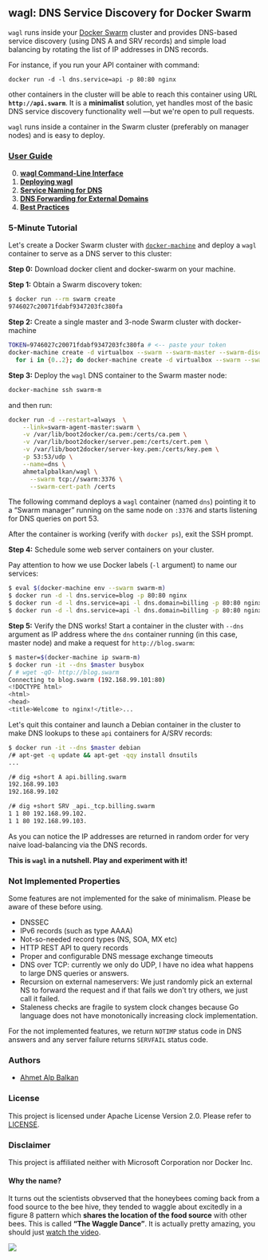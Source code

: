 ## wagl: DNS Service Discovery for Docker Swarm

`wagl` runs inside your [Docker Swarm][sw] cluster and provides
DNS-based service discovery (using DNS A and SRV records) and
simple load balancing by rotating the list of IP addresses in
DNS records.

For instance, if you run your API container with command:

    docker run -d -l dns.service=api -p 80:80 nginx

other containers in the cluster will be able to reach this container using URL
**`http://api.swarm`**. It is a **minimalist** solution, yet handles most of the
basic DNS service discovery functionality well ––but we're open to pull
requests.

`wagl` runs inside a container in the Swarm cluster (preferably on manager
nodes) and is easy to deploy.



### [User Guide](_docs/0-Index.md)

0. [**wagl Command-Line Interface**](_docs/1-Command-Line.md)
0. [**Deploying wagl**](_docs/2-Deploying.md)
0. [**Service Naming for DNS**](_docs/3-Service-Naming.md)
0. [**DNS Forwarding for External Domains**](_docs/4-External-DNS.md)
0. [**Best Practices**](_docs/5-Best-Practices.md)



### 5-Minute Tutorial

Let's create a Docker Swarm cluster with [`docker-machine`][machine] and deploy
a `wagl` container to serve as a DNS server to this cluster:

**Step 0:** Download docker client and docker-swarm on your machine.

**Step 1:** Obtain a Swarm discovery token:

```sh
$ docker run --rm swarm create
9746027c20071fdabf9347203fc380fa 
```

**Step 2:** Create a single master and 3-node Swarm cluster with docker-machine

```sh
TOKEN=9746027c20071fdabf9347203fc380fa # <-- paste your token
docker-machine create -d virtualbox --swarm --swarm-master --swarm-discovery token://$TOKEN swarm-m && \
  for i in {0..2}; do docker-machine create -d virtualbox --swarm --swarm-discovery token://$TOKEN swarm-$i; done
```

**Step 3:** Deploy the `wagl` DNS container to the Swarm master node:

```sh
docker-machine ssh swarm-m
```

and then run:

```sh
docker run -d --restart=always  \
    --link=swarm-agent-master:swarm \
    -v /var/lib/boot2docker/ca.pem:/certs/ca.pem \
    -v /var/lib/boot2docker/server.pem:/certs/cert.pem \
    -v /var/lib/boot2docker/server-key.pem:/certs/key.pem \
    -p 53:53/udp \
    --name=dns \
    ahmetalpbalkan/wagl \
      --swarm tcp://swarm:3376 \
      --swarm-cert-path /certs
```

The following command deploys a `wagl` container (named `dns`) pointing it to a
“Swarm manager” running on the same node on `:3376` and starts listening for DNS
queries on port 53.

After the container is working (verify with `docker ps`), exit the SSH prompt.

**Step 4:** Schedule some web server containers on your cluster.

Pay attention to how we use Docker labels (`-l` argument) to name our services:

```sh
$ eval $(docker-machine env --swarm swarm-m)
$ docker run -d -l dns.service=blog -p 80:80 nginx
$ docker run -d -l dns.service=api -l dns.domain=billing -p 80:80 nginx
$ docker run -d -l dns.service=api -l dns.domain=billing -p 80:80 nginx
```

**Step 5:** Verify the DNS works! Start a container in the cluster
with `--dns` argument as IP address where the `dns` container running (in this
case, master node) and make a request for `http://blog.swarm`:

```sh
$ master=$(docker-machine ip swarm-m)
$ docker run -it --dns $master busybox
/ # wget -qO- http://blog.swarm
Connecting to blog.swarm (192.168.99.101:80)
<!DOCTYPE html>
<html>
<head>
<title>Welcome to nginx!</title>...
```
Let's quit this container and launch a Debian container in the cluster to make DNS lookups
to these `api` containers for A/SRV records:

```sh
$ docker run -it --dns $master debian
/# apt-get -q update && apt-get -qqy install dnsutils
...

/# dig +short A api.billing.swarm
192.168.99.103
192.168.99.102

/# dig +short SRV _api._tcp.billing.swarm
1 1 80 192.168.99.102.
1 1 80 192.168.99.103.
```

As you can notice the IP addresses are returned in random order for very naive
load-balancing via the DNS records.

**This is `wagl` in a nutshell. Play and experiment with it!**



### Not Implemented Properties

Some features are not implemented for the sake of minimalism. Please be aware of
these before using.

* DNSSEC
* IPv6 records (such as type AAAA)
* Not-so-needed record types (NS, SOA, MX etc)
* HTTP REST API to query records
* Proper and configurable DNS message exchange timeouts
* DNS over TCP: currently we only do UDP, I have no idea what happens to large
  DNS queries or answers.
* Recursion on external nameservers: We just randomly pick an external NS to
  forward the request and if that fails we don't try others, we just call it
  failed.
* Staleness checks are fragile to system clock changes because Go language does
  not have monotonically increasing clock implementation.

For the not implemented features, we return `NOTIMP` status code in DNS answers
and any server failure returns `SERVFAIL` status code.



### Authors

* [Ahmet Alp Balkan](http://www.ahmetalpbalkan.com/)



### License

This project is licensed under Apache License Version 2.0. Please refer to
[LICENSE](LICENSE).



### Disclaimer

This project is affiliated neither with Microsoft Corporation nor Docker Inc.



#### Why the name?

It turns out the scientists obvserved that the honeybees coming back from a food
source to the bee hive, they tended to waggle about excitedly in a figure 8
pattern which **shares the location of the food source** with other bees. This
is called **“The Waggle Dance”**. It is actually pretty amazing, you should just
[watch the video][waggle-dance].

[![](http://cl.ly/image/1b3B3q410e0z/Image%202015-08-27%20at%204.01.12%20PM.png)][waggle-dance]

[sw]: https://github.com/docker/swarm
[machine]: https://github.com/docker/machine
[waggle-dance]: https://www.youtube.com/watch?v=bFDGPgXtK-U